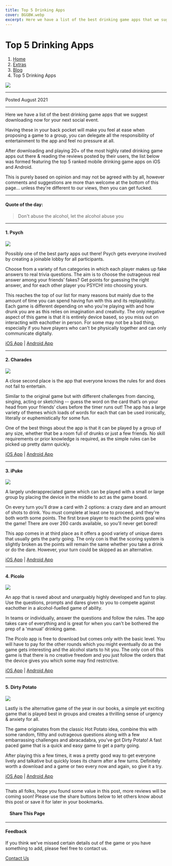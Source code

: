 ```yaml
---
title: Top 5 Drinking Apps
cover: BGGBW.webp
excerpt: Here we have a list of the best drinking game apps that we suggest downloading now for your next social event.
---
```


# Top 5 Drinking Apps

1.  [Home](index)
2.  [Extras](extras)
3.  [Blog](extras/blog)
4.  Top 5 Drinking Apps

![](/images/top5drinkingapps.webp)

* * *

Posted August 2021

* * *

Here we have a list of the best drinking game apps that we suggest downloading now for your next social event.

Having these in your back pocket will make you feel at ease when proposing a game to a group, you can delegate all the responsibility of entertainment to the app and feel no pressure at all.

After downloading and playing 20+ of the most highly rated drinking game apps out there & reading the reviews posted by their users, the list below was formed featuring the top 5 ranked mobile drinking game apps on iOS and Android.

This is purely based on opinion and may not be agreed with by all, however comments and suggestions are more than welcome at the bottom of this page... unless they're different to our views, then you can get fucked.

* * *

#### Quote of the day:

> Don't abuse the alcohol, let the alcohol abuse you

* * *

#### 1\. Psych

![](/images/psych.webp)  
  

Possibly one of the best party apps out there! Psych gets everyone involved by creating a joinable lobby for all participants.

Choose from a variety of fun categories in which each player makes up fake answers to real trivia questions. The aim is to choose the outrageous real answer among your friends’ fakes? Get points for guessing the right answer, and for each other player you PSYCH! into choosing yours.

This reaches the top of our list for many reasons but mainly due to the amount of time you can spend having fun with this and its replayability. Each game is different depending on who you're playing with and how drunk you are as this relies on imagination and creativity. The only negative aspect of this game is that it is entirely device based, so you miss out on interacting with eachother in person. For some may not be a bad thing, especially if you have players who can't be physically together and can only communicate digitally.

[iOS App](https://apps.apple.com/us/app/psych-outwit-your-friends/id1005765746?ls=1) | [Android App](https://play.google.com/store/apps/details?id=com.wb.goog.ellen.psych)

* * *

#### 2\. Charades

![](/images/charades.webp)  
  

A close second place is the app that everyone knows the rules for and does not fail to entertain.

Similar to the original game but with different challenges from dancing, singing, acting or sketching -- guess the word on the card that’s on your head from your friends’ clues before the timer runs out! The app has a large variety of themes which loads of words for each that can be used ironically, literally or euphemistically for some fun.

One of the best things about the app is that it can be played by a group of any size, whether that be a room full of drunks or just a few friends. No skill requirements or prior knowledge is required, as the simple rules can be picked up pretty damn quickly.

[iOS App](https://apps.apple.com/us/app/charades/id653967729) | [Android App](https://play.google.com/store/apps/details?id=com.fatchicken007.headsupcharades2&hl=en_GB&gl=US)

* * *

#### 3\. iPuke

![](/images/ipuke.webp)  
  

A largely underappreciated game which can be played with a small or large group by placing the device in the middle to act as the game board.

On every turn you'll draw a card with 2 options: a crazy dare and an amount of shots to drink. You must complete at least one to proceed, and they're both worth some points. The first brave player to reach the points goal wins the game! There are over 260 cards available, so you'll never get bored!

This app comes in at third place as it offers a good variety of unique dares that usually gets the party going. The only con is that the scoring system is slightly broken as the points will remain the same whether you take a drink or do the dare. However, your turn could be skipped as an alternative.

[iOS App](https://apps.apple.com/us/app/ipuke-the-drinking-game/id596393583) | [Android App](https://play.google.com/store/apps/details?id=com.breno.ipuke&hl=en_GB&gl=US)

* * *

#### 4\. Picolo

![](/images/picolo.webp)  
  

An app that is raved about and unarguably highly developed and fun to play. Use the questions, prompts and dares given to you to compete against eachother in a alcohol-fuelled game of ability.

In teams or individually, answer the questions and follow the rules. The app takes care of everything and is great for when you can't be bothered the prep of a 'manual' drinking game.

The Picolo app is free to download but comes only with the basic level. You will have to pay for the other rounds which you might eventually do as the game gets interesting and the alcohol starts to hit you. The only con of this game is that there is no creative freedom and you just follow the orders that the device gives you which some may find restrictive.

[iOS App](https://apps.apple.com/gb/app/picolo-party-game/id1001473964) | [Android App](https://play.google.com/store/apps/details?id=com.picolo.android&hl=en_GB&gl=US)

* * *

#### 5\. Dirty Potato

![](/images/dpotato.webp)  
  

Lastly is the alternative game of the year in our books, a simple yet exciting game that is played best in groups and creates a thrilling sense of urgency & anxiety for all.

The game originates from the classic Hot Potato idea, combine this with some random, filthy and outrageous questions along with a few embarrassing challenges and abracadabra, you've got Dirty Potato! A fast paced game that is a quick and easy game to get a party going.

After playing this a few times, it was a pretty good way to get everyone lively and talkative but quickly loses its charm after a few turns. Definitely worth a download and a game or two every now and again, so give it a try.

[iOS App](https://apps.apple.com/ie/app/dirty-potato-party-game/id1212158248) | [Android App](https://play.google.com/store/apps/details?id=com.prodicalcreative.drunkpotato&hl=en_GB&gl=US)

* * *

Thats all folks, hope you found some value in this post, more reviews will be coming soon! Please use the share buttons below to let others know about this post or save it for later in your bookmarks.

####     Share This Page

[](https://www.facebook.com/sharer/sharer.php?u=beergogglegames.co.uk/top5drinkingapps)[](https://www.instagram.com/direct/new/)[](https://twitter.com/intent/tweet?url=beergogglegames.co.uk/top5drinkingapps)

* * *

#### Feedback

If you think we've missed certain details out of the game or you have something to add, please feel free to contact us.

  
  
  
[Contact Us](contact)
